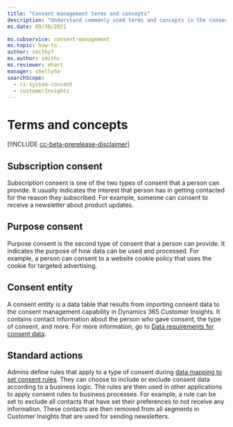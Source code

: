 ```yaml
---
title: "Consent management terms and concepts"
description: "Understand commonly used terms and concepts in the consent management capability."
ms.date: 09/30/2021

ms.subservice: consent-management
ms.topic: how-to
author: smithy7
ms.author: smithc
ms.reviewer: mhart
manager: shellyha
searchScope: 
  - ci-system-consent
  - customerInsights
---
```


# Terms and concepts

[!INCLUDE [cc-beta-prerelease-disclaimer](includes/cc-beta-prerelease-disclaimer.md)]

## Subscription consent

Subscription consent is one of the two types of consent that a person can provide. It usually indicates the interest that person has in getting contacted for the reason they subscribed. For example, someone can consent to receive a newsletter about product updates.

## Purpose consent

Purpose consent is the second type of consent that a person can provide. It indicates the purpose of how data can be used and processed. For example, a person can consent to a website cookie policy that uses the cookie for targeted advertising. 

## Consent entity

A consent entity is a data table that results from importing consent data to the consent management capability in Dynamics 365 Customer Insights. It contains contact information about the person who gave consent, the type of consent, and more. For more information, go to [Data requirements for consent data](import-consent-data.md#data-requirements-for-consent-data).

## Standard actions

Admins define rules that apply to a type of consent during [data mapping to set consent rules](set-consent-rules.md). They can choose to include or exclude consent data according to a business logic. The rules are then used in other applications to apply consent rules to business processes. For example, a rule can be set to exclude all contacts that have set their preferences to not receive any information. These contacts are then removed from all segments in Customer Insights that are used for sending newsletters.

